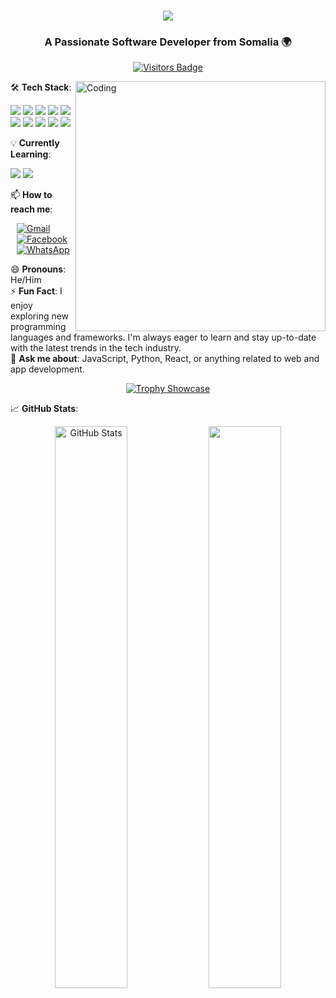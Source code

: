 <h1 align="center">
  <img src="https://readme-typing-svg.herokuapp.com/?font=Righteous&size=35&center=true&vCenter=true&width=500&height=70&duration=4000&lines=Hi,+I'm+Mupashir+Bashiir+Hirse!+👋;" />
</h1>
<h3 align="center">A Passionate Software Developer from Somalia 🌍</h3>

<!-- Visitor Badge -->
<p align="center">
  <a href="https://github.com/mupashirbare">
    <img src="https://visitor-badge.laobi.icu/badge?page_id=mupashirbare.mupashirbare" alt="Visitors Badge" />
  </a>
</p>

<!-- Coding GIF -->
<img align="right" alt="Coding" width="400" src="https://media.tenor.com/qJ5evVs-_uUAAAAC/coding.gif" />

<!-- Tech Stack -->
🛠️ **Tech Stack**:
<p align="left">
  <!-- Add more languages and tools here -->
  <img src="https://img.shields.io/badge/-React-61DAFB?logo=react&logoColor=white&style=for-the-badge" />
  <img src="https://img.shields.io/badge/-Node.js-333333?logo=node.js&logoColor=green&style=for-the-badge" />
  <img src="https://img.shields.io/badge/-JavaScript-F7DF1E?logo=javascript&logoColor=black&style=for-the-badge" />
  <img src="https://img.shields.io/badge/-PHP-777BB4?logo=php&logoColor=white&style=for-the-badge" />
  <img src="https://img.shields.io/badge/-CSS3-1572B6?logo=css3&logoColor=white&style=for-the-badge" />
  <img src="https://img.shields.io/badge/-C%23-239120?logo=c-sharp&logoColor=white&style=for-the-badge" />
  <img src="https://img.shields.io/badge/-Flutter-02569B?logo=flutter&logoColor=white&style=for-the-badge" />
  <img src="https://img.shields.io/badge/-TailwindCSS-06B6D4?logo=tailwindcss&logoColor=white&style=for-the-badge" />
  <img src="https://img.shields.io/badge/-PostgreSQL-4169E1?logo=postgresql&logoColor=white&style=for-the-badge" />
  <img src="https://img.shields.io/badge/-Docker-2496ED?logo=docker&logoColor=white&style=for-the-badge" />
</p>

<!-- What I'm Currently Learning -->
💡 **Currently Learning**:
<p align="left">
  <img src="https://img.shields.io/badge/-Mobile+App+Development-333333?style=for-the-badge&logo=android&logoColor=green" />
  <img src="https://img.shields.io/badge/-MERN+Stack-333333?style=for-the-badge&logo=mongodb&logoColor=green" />
</p>

<!-- How to reach me -->
📫 **How to reach me**:
<div align="left" style="padding-left: 10px;">
  <a href="mailto:mubashirbarre12@example.com">
    <img src="https://img.shields.io/badge/Gmail-333333?style=for-the-badge&logo=gmail&logoColor=red" alt="Gmail" />
  </a>
  <a href="https://www.facebook.com/mubashir.bashir.716195" target="_blank">
    <img src="https://img.shields.io/badge/Facebook-333333?style=for-the-badge&logo=facebook&logoColor=blue" alt="Facebook" />
  </a>
  <a href="https://wa.me/0616917540" target="_blank">
    <img src="https://img.shields.io/badge/WhatsApp-333333?style=for-the-badge&logo=whatsapp&logoColor=green" alt="WhatsApp" />
  </a>
</div>

<!-- Fun fact and ask me about section -->
😄 **Pronouns**: He/Him  
⚡ **Fun Fact**: I enjoy exploring new programming languages and frameworks. I'm always eager to learn and stay up-to-date with the latest trends in the tech industry.  
💬 **Ask me about**: JavaScript, Python, React, or anything related to web and app development.

<!-- Trophy Showcase -->
<div align="center">
  <a href="https://github.com/ryo-ma/github-profile-trophy">
    <img 
      src="https://github-profile-trophy.vercel.app/?username=mupashirbare&theme=darkhub&row=1&column=6&no-bg=true&no-frame=true" 
      alt="Trophy Showcase"
      style="max-width: 100%; height: auto;"
    />
  </a>
</div>

<!-- GitHub Stats -->
📈 **GitHub Stats**:
<div align="center">
  <img src="https://github-readme-stats.vercel.app/api?username=mupashirbare&show_icons=true&theme=react&hide_border=true&bg_color=0D1117" alt="GitHub Stats" width="48%" />
  <img src="https://github-readme-streak-stats.herokuapp.com/?user=mupashirbare&theme=react&hide_border=true" width="48%" />
</div>
